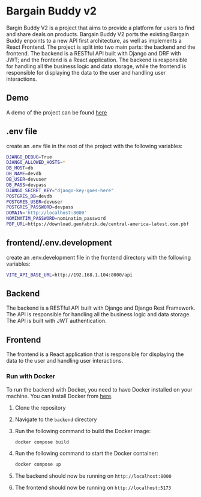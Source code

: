 # Bargain Buddy v2

Bargin Buddy V2 is a project that aims to provide a platform for users to find and share deals on products. Bargain Buddy V2 ports the existing Bargain Buddy enpoints to a new API first architecture, as well as implements a React Frontend. The project is split into two main parts: the backend and the frontend. The backend is a RESTful API built with Django and DRF with JWT; and the frontend is a React application. The backend is responsible for handling all the business logic and data storage, while the frontend is responsible for displaying the data to the user and handling user interactions.

## Demo

A demo of the project can be found [here](https://bbuddy.webworkstt.com/)

## .env file

create an .env file in the root of the project with the following variables:

```bash
DJANGO_DEBUG=True
DJANGO_ALLOWED_HOSTS=*
DB_HOST=db
DB_NAME=devdb
DB_USER=devuser
DB_PASS=devpass
DJANGO_SECRET_KEY="django-key-goes-here"
POSTGRES_DB=devdb
POSTGRES_USER=devuser
POSTGRES_PASSWORD=devpass
DOMAIN='http://localhost:8000'
NOMINATIM_PASSWORD=nominatim_password
PBF_URL=https://download.geofabrik.de/central-america-latest.osm.pbf
```

## frontend/.env.development

create an .env.development file in the frontend directory with the following variables:

```bash
VITE_API_BASE_URL=http://192.168.1.104:8000/api

```

## Backend

The backend is a RESTful API built with Django and Django Rest Framework. The API is responsible for handling all the business logic and data storage. The API is built with JWT authentication.

## Frontend

The frontend is a React application that is responsible for displaying the data to the user and handling user interactions.

### Run with Docker

To run the backend with Docker, you need to have Docker installed on your machine. You can install Docker from [here](https://docs.docker.com/get-docker/).

1. Clone the repository
2. Navigate to the `backend` directory
3. Run the following command to build the Docker image:

   ```bash
   docker compose build
   ```

4. Run the following command to start the Docker container:

   ```bash
   docker compose up
   ```

5. The backend should now be running on `http://localhost:8000`
6. The frontend should now be running on `http://localhost:5173`
